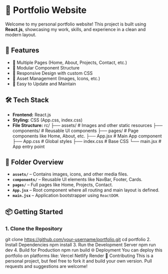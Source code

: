 # 💼 Portfolio Website

Welcome to my personal portfolio website! This project is built using **React.js**, showcasing my work, skills, and experience in a clean and modern layout.

## 🚀 Features

- 📄 Multiple Pages (Home, About, Projects, Contact, etc.)
- 🧩 Modular Component Structure
- 🎨 Responsive Design with custom CSS
- 📁 Asset Management (Images, Icons, etc.)
- 🔄 Easy to Update and Maintain

## 🛠️ Tech Stack

- **Frontend:** React.js
- **Styling:** CSS (App.css, index.css)
- **File Structure:**
rc/
├── assets/ # Images and other static resources
├── components/ # Reusable UI components
├── pages/ # Page components like Home, About, etc.
├── App.jsx # Main App component
├── App.css # Global styles
├── index.css # Base CSS
└── main.jsx # App entry point

## 🧠 Folder Overview

- **`assets/`** – Contains images, icons, and other media files.
- **`components/`** – Reusable UI elements like NavBar, Footer, Cards.
- **`pages/`** – Full pages like Home, Projects, Contact.
- **`App.jsx`** – Root component where all routing and main layout is defined.
- **`main.jsx`** – Application bootstrapper using `ReactDOM`.

## 📦 Getting Started

### 1. Clone the Repository

git clone https://github.com/your-username/portfolio.git
cd portfolio
2. Install Dependencies
npm install
3. Run the Development Server
npm run dev
4. Build for Production
npm run build
🌐 Deployment
You can deploy this portfolio on platforms like:
Vercel
Netlify
Render
🙌 Contributing
This is a personal project, but feel free to fork it and build your own version. Pull requests and suggestions are welcome!
